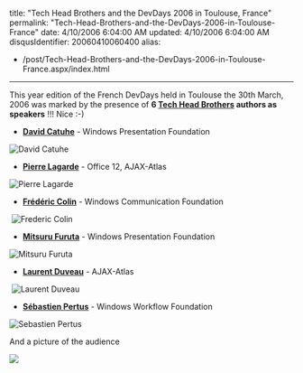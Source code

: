 title: "Tech Head Brothers and the DevDays 2006 in Toulouse, France"
permalink: "Tech-Head-Brothers-and-the-DevDays-2006-in-Toulouse-France"
date: 4/10/2006 6:04:00 AM
updated: 4/10/2006 6:04:00 AM
disqusIdentifier: 20060410060400
alias:
 - /post/Tech-Head-Brothers-and-the-DevDays-2006-in-Toulouse-France.aspx/index.html
---



This year edition of the French DevDays held in Toulouse the 30th March, 
2006 was marked by the presence of **6 [Tech Head Brothers](http://www.techheadbrothers.com/) authors as 
speakers** !!! Nice :-)
<!-- more -->

*   **[David 
  Catuhe](http://www.techheadbrothers.com/DesktopDefault.aspx?tabindex=7&tabid=19&id=6)** - Windows Presentation Foundation


![David Catuhe](http://www.techheadbrothers.com/images/devdays2006/David-Catuhe_WPF.jpg)

*   **[Pierre 
  Lagarde](http://www.techheadbrothers.com/DesktopDefault.aspx?tabindex=7&tabid=19&id=7)** - Office 12, AJAX-Atlas


![Pierre Lagarde](http://www.techheadbrothers.com/images/devdays2006/Pierre-Lagarde_AJAX-Atlas.jpg)

*   **[Frédéric 
  Colin](http://www.techheadbrothers.com/DesktopDefault.aspx?tabindex=7&tabid=19&id=9)** - Windows Communication Foundation


 ![Frederic Colin](http://www.techheadbrothers.com/images/devdays2006/Frederic-Colin_WCF.jpg)

*   **[Mitsuru 
  Furuta](http://www.techheadbrothers.com/DesktopDefault.aspx?tabindex=7&tabid=19&id=10)** - Windows Presentation Foundation


![Mitsuru Furuta](http://www.techheadbrothers.com/images/devdays2006/Mitsu_WPF.jpg) 

*   **[Laurent 
  Duveau](http://www.techheadbrothers.com/DesktopDefault.aspx?tabindex=7&tabid=19&id=18)** - AJAX-Atlas


 ![Laurent Duveau](http://www.techheadbrothers.com/images/devdays2006/Laurent-Duveau_AJAX-Atlas.jpg)

*   **[Sébastien 
  Pertus](http://www.techheadbrothers.com/DesktopDefault.aspx?tabindex=7&tabid=19&id=19)** - Windows Workflow Foundation


![Sebastien Pertus](http://www.techheadbrothers.com/images/devdays2006/Sebastien-Pertus_WWF.jpg)

And a picture of the audience

![](http://www.techheadbrothers.com/images/devdays2006/salle.jpg)
